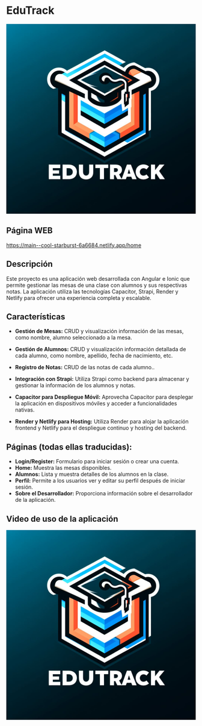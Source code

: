 # EduTrack

![EduTrack](/src/assets/imgs/logo-edutrack.jpg)

## Página WEB

https://main--cool-starburst-6a6684.netlify.app/home

## Descripción

Este proyecto es una aplicación web desarrollada con Angular e Ionic que permite gestionar las mesas de una clase con alumnos y sus respectivas notas. La aplicación utiliza las tecnologías Capacitor, Strapi, Render y Netlify para ofrecer una experiencia completa y escalable.

## Características

- **Gestión de Mesas:** CRUD y visualización información de las mesas, como nombre, alumno seleccionado a la mesa.

- **Gestión de Alumnos:** CRUD y visualización información detallada de cada alumno, como nombre, apellido, fecha de nacimiento, etc.

- **Registro de Notas:** CRUD de las notas de cada alumno..

- **Integración con Strapi:** Utiliza Strapi como backend para almacenar y gestionar la información de los alumnos y notas.

- **Capacitor para Despliegue Móvil:** Aprovecha Capacitor para desplegar la aplicación en dispositivos móviles y acceder a funcionalidades nativas.

- **Render y Netlify para Hosting:** Utiliza Render para alojar la aplicación frontend y Netlify para el despliegue continuo y hosting del backend.

## Páginas (todas ellas traducidas):
  - **Login/Register:** Formulario para iniciar sesión o crear una cuenta.
  - **Home:** Muestra las mesas disponibles.
  - **Alumnos:** Lista y muestra detalles de los alumnos en la clase.
  - **Perfil:** Permite a los usuarios ver y editar su perfil después de iniciar sesión.
  - **Sobre el Desarrollador:** Proporciona información sobre el desarrollador de la aplicación.

## Video de uso de la aplicación

[![Video](/src/assets/imgs/logo-edutrack.jpg)](https://youtu.be/LCi3qDJm7yE)
